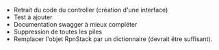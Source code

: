 - Retrait du code du controller (création d'une interface)
- Test à ajouter
- Documentation swagger à mieux compléter
- Suppression de toutes les piles
- Remplacer l'objet RpnStack par un dictionnaire (devrait être suffisant).